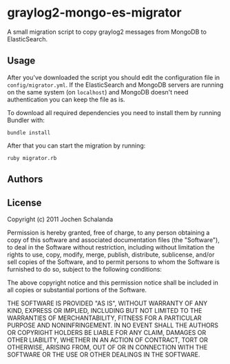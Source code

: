graylog2-mongo-es-migrator
==========================

A small migration script to copy graylog2 messages from
MongoDB to ElasticSearch.

Usage
-----

After you've downloaded the script you should edit the configuration
file in `config/migrator.yml`.
If the ElasticSearch and MongoDB servers are running on the same
system (on `localhost`) and MongoDB doesn't need authentication you can
keep the file as is.

To download all required dependencies you need to install them by running
Bundler with:

    bundle install


After that you can start the migration by running:

    ruby migrator.rb


Authors
-------

License
-------
Copyright (c) 2011 Jochen Schalanda

Permission is hereby granted, free of charge, to any person obtaining a copy
of this software and associated documentation files (the "Software"), to deal
in the Software without restriction, including without limitation the rights
to use, copy, modify, merge, publish, distribute, sublicense, and/or sell
copies of the Software, and to permit persons to whom the Software is furnished
to do so, subject to the following conditions:

The above copyright notice and this permission notice shall be included in all
copies or substantial portions of the Software.

THE SOFTWARE IS PROVIDED "AS IS", WITHOUT WARRANTY OF ANY KIND, EXPRESS OR
IMPLIED, INCLUDING BUT NOT LIMITED TO THE WARRANTIES OF MERCHANTABILITY,
FITNESS FOR A PARTICULAR PURPOSE AND NONINFRINGEMENT. IN NO EVENT SHALL THE
AUTHORS OR COPYRIGHT HOLDERS BE LIABLE FOR ANY CLAIM, DAMAGES OR OTHER
LIABILITY, WHETHER IN AN ACTION OF CONTRACT, TORT OR OTHERWISE, ARISING FROM,
OUT OF OR IN CONNECTION WITH THE SOFTWARE OR THE USE OR OTHER DEALINGS IN THE
SOFTWARE.
